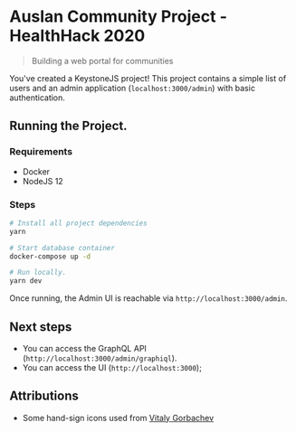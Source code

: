 # Auslan Community Project - HealthHack 2020

> Building a web portal for communities

You've created a KeystoneJS project! This project contains a simple list of users and an admin application (`localhost:3000/admin`) with basic authentication.

## Running the Project.

### Requirements

- Docker
- NodeJS 12

### Steps

```sh
# Install all project dependencies
yarn

# Start database container
docker-compose up -d

# Run locally.
yarn dev
```

Once running, the Admin UI is reachable via `http://localhost:3000/admin`.

## Next steps

- You can access the GraphQL API (`http://localhost:3000/admin/graphiql`).
- You can access the UI (`http://localhost:3000`);

## Attributions

- Some hand-sign icons used from [Vitaly Gorbachev](https://www.flaticon.com/packs/deaf-alphabet-3)
